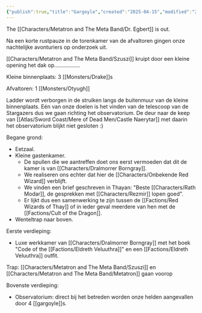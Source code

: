 ```yaml
---
{"publish":true,"title":"Gargoyle","created":"2025-04-15","modified":"2025-07-16T20:41:11.967+02:00","cssclasses":""}
---
```



The [[Characters/Metatron and The Meta Band/Dr. Egbert]] is out.

Na een korte rustpauze in de torenkamer van de afvaltoren gingen onze nachtelijke avonturiers op onderzoek uit. 

[[Characters/Metatron and The Meta Band/Szuszi]] kruipt door een kleine opening het dak op.................

Kleine binnenplaats:
3 [[Monsters/Drake]]s 

Afvaltoren:
1 [[Monsters/Otyugh]]

Ladder wordt verborgen in de struiken langs de buitenmuur van de kleine binnenplaats. Eén van onze doelen is het vinden van de telescoop van de Stargazers dus we gaan richting het observatorium. De deur naar de keep van [[Atlas/Sword Coast/Mere of Dead Men/Castle Naerytar]] met daarin het observatorium blijkt niet gesloten :) 

Begane grond:
* Eetzaal.
* Kleine gastenkamer. 
	* De spullen die we aantreffen doet ons eerst vermoeden dat dit de kamer is van [[Characters/Dralmorrer Borngray]]. 
	* We realiseren ons echter dat hier de [[Characters/Onbekende Red Wizard]] verblijft. 
	* We vinden een brief geschreven in Thayan: "Beste [[Characters/Rath Modar]], de gesprekken met [[Characters/Rezmir]] lopen goed". 
	* Er lijkt dus een samenwerking te zijn tussen de [[Factions/Red Wizards of Thay]] of in ieder geval meerdere van hen met de [[Factions/Cult of the Dragon]].  
* Wenteltrap naar boven.

Eerste verdieping:
* Luxe werkkamer van [[Characters/Dralmorrer Borngray]] met het boek "Code of the [[Factions/Eldreth Veluuthra]]" en een [[Factions/Eldreth Veluuthra]] outfit.

Trap: [[Characters/Metatron and The Meta Band/Szuszi]] en [[Characters/Metatron and The Meta Band/Metatron]] gaan voorop

Bovenste verdieping:
- Observatorium: direct bij het betreden worden onze helden aangevallen door 4 [[gargoyle]]s. 
